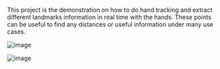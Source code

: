 This project is the demonstration on how to do hand tracking and extract different landmarks information in real time with the hands. These points can be useful to find any distances or useful information under many use cases.

![image](https://user-images.githubusercontent.com/56957881/183752766-81b5edd1-6b36-432d-8151-513aba15e022.png)

![image](https://user-images.githubusercontent.com/56957881/183753583-e473762f-770b-4a2d-b424-db2afd920007.png)
